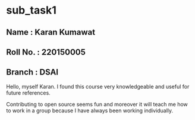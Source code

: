 # sub_task1

## Name : Karan Kumawat
## Roll No. : 220150005
## Branch : DSAI

Hello, myself Karan. I found this course very knowledgeable and useful for future references.

Contributing to open source seems fun and moreover it will teach me how to work in a group because I have always been working individually.